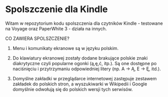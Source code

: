 <h1>Spolszczenie dla Kindle</h1>

Witam w repozytorium kodu spolszczenia dla czytników Kindle - testowane na Voyage oraz PaperWhite 3 - działa na innych.

CO ZAWIERA SPOLSZCZENIE?

1) Menu i komunikaty ekranowe są w języku polskim.

2) Do klawiatury ekranowej zostały dodane brakujące polskie znaki diakrytyczne czyli popularne ogonki (ą,ę,ć, itp.). Są one dostępne po naciśnięciu i przytrzymaniu odpowiedniej litery (np. A -> Ą, E -> Ę, itd.).

3) Domyślne zakładki w przeglądarce internetowej zastępuje zestawem zakładek do polskich stron, a wyszukiwarki w Wikipedii i Google domyślnie odwołują się do polskich wersji tych serwisów.
